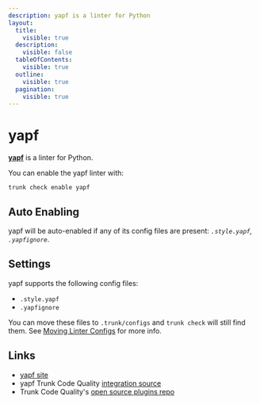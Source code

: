 ```yaml
---
description: yapf is a linter for Python
layout:
  title:
    visible: true
  description:
    visible: false
  tableOfContents:
    visible: true
  outline:
    visible: true
  pagination:
    visible: true
---
```


# yapf

[**yapf**](https://github.com/google/yapf#readme) is a linter for Python.

You can enable the yapf linter with:

```shell
trunk check enable yapf
```

## Auto Enabling

yapf will be auto-enabled if any of its config files are present: _`.style.yapf`, `.yapfignore`_.

## Settings

yapf supports the following config files:

* `.style.yapf`
* `.yapfignore`

You can move these files to `.trunk/configs` and `trunk check` will still find them. See [Moving Linter Configs](../configure-linters.md#moving-linters) for more info.

## Links

* [yapf site](https://github.com/google/yapf#readme)
* yapf Trunk Code Quality [integration source](https://github.com/trunk-io/plugins/tree/main/linters/yapf)
* Trunk Code Quality's [open source plugins repo](https://github.com/trunk-io/plugins/tree/main)
